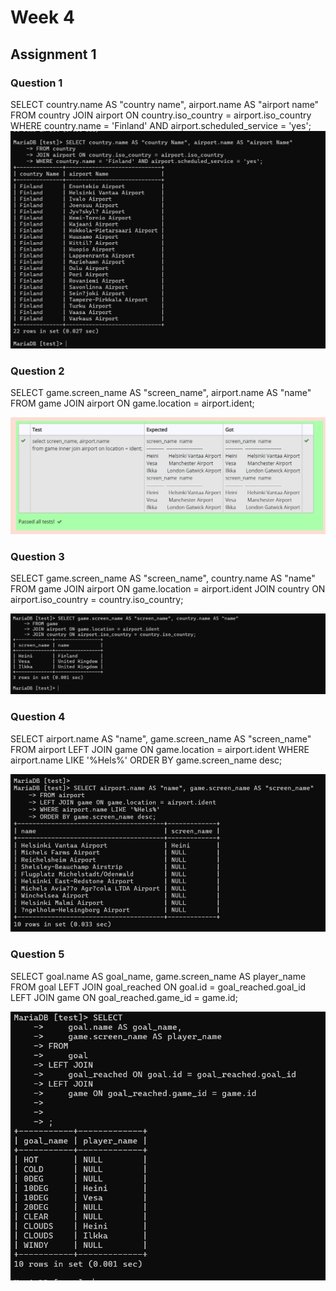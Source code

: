 # Week 4

## Assignment 1

### Question 1

SELECT country.name AS "country name", airport.name AS "airport name"
FROM country
JOIN airport ON country.iso_country = airport.iso_country
WHERE country.name = 'Finland' AND airport.scheduled_service = 'yes';
![screenshot](w4a1q1.png)

### Question 2

SELECT game.screen_name AS "screen_name", airport.name AS "name"
FROM game
JOIN airport ON game.location = airport.ident;

![screenshot](w4a1q2.png)

### Question 3

SELECT game.screen_name AS "screen_name", country.name AS "name"
FROM game
JOIN airport ON game.location = airport.ident
JOIN country ON airport.iso_country = country.iso_country;

![screenshot](w4a1q3.png)

### Question 4

SELECT airport.name AS "name", game.screen_name AS "screen_name"
FROM airport
LEFT JOIN game ON game.location = airport.ident
WHERE airport.name LIKE '%Hels%'
ORDER BY game.screen_name desc;

![screenshot](w4a1q4.png)

### Question 5

SELECT 
    goal.name AS goal_name,
    game.screen_name AS player_name
FROM 
    goal
LEFT JOIN 
    goal_reached ON goal.id = goal_reached.goal_id
LEFT JOIN 
    game ON goal_reached.game_id = game.id;

![screenshot](w4a1q5.png)
